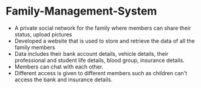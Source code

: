# Family-Management-System
* A private social network for the family where members can share their status, upload pictures
* Developed a website that is used to store and retrieve the data of all the family members
* Data includes their bank account details, vehicle details, their professional and student life details, blood group, insurance details.
* Members can chat with each other.
* Different access is given to different members such as children can't access the bank and insurance details.
